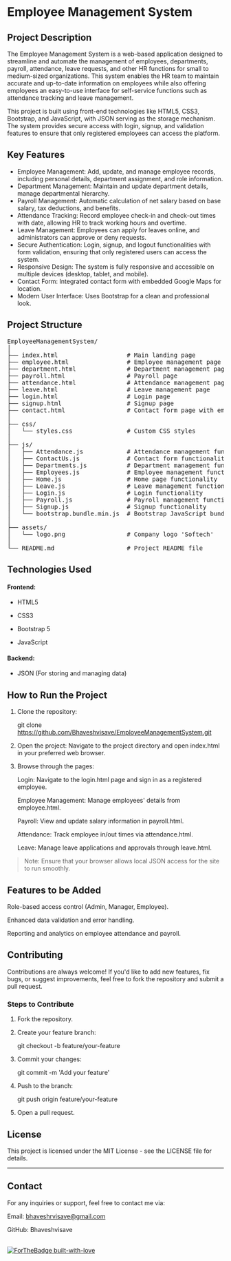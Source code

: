 # Employee Management System

## Project Description

The Employee Management System is a web-based application designed to streamline and automate the management of employees, departments, payroll, attendance, leave requests, and other HR functions for small to medium-sized organizations. This system enables the HR team to maintain accurate and up-to-date information on employees while also offering employees an easy-to-use interface for self-service functions such as attendance tracking and leave management.

This project is built using front-end technologies like HTML5, CSS3, Bootstrap, and JavaScript, with JSON serving as the storage mechanism. The system provides secure access with login, signup, and validation features to ensure that only registered employees can access the platform.

## Key Features

- Employee Management: Add, update, and manage employee records, including personal details, department assignment, and role information.
- Department Management: Maintain and update department details, manage departmental hierarchy.
- Payroll Management: Automatic calculation of net salary based on base salary, tax deductions, and benefits.
- Attendance Tracking: Record employee check-in and check-out times with date, allowing HR to track working hours and overtime.
- Leave Management: Employees can apply for leaves online, and administrators can approve or deny requests.
- Secure Authentication: Login, signup, and logout functionalities with form validation, ensuring that only registered users can access the system.
- Responsive Design: The system is fully responsive and accessible on multiple devices (desktop, tablet, and mobile).
- Contact Form: Integrated contact form with embedded Google Maps for location.
- Modern User Interface: Uses Bootstrap for a clean and professional look.

## Project Structure

<pre>
EmployeeManagementSystem/
│
├── index.html                   # Main landing page
├── employee.html                # Employee management page
├── department.html              # Department management page
├── payroll.html                 # Payroll page
├── attendance.html              # Attendance management page
├── leave.html                   # Leave management page
├── login.html                   # Login page
├── signup.html                  # Signup page
├── contact.html                 # Contact form page with embedded location
│
├── css/
│   └── styles.css               # Custom CSS styles
│
├── js/
│   ├── Attendance.js            # Attendance management functionality
│   ├── ContactUs.js             # Contact form functionality
│   ├── Departments.js           # Department management functionality
│   ├── Employees.js             # Employee management functionality
│   ├── Home.js                  # Home page functionality
│   ├── Leave.js                 # Leave management functionality
│   ├── Login.js                 # Login functionality
│   ├── Payroll.js               # Payroll management functionality
│   ├── Signup.js                # Signup functionality
│   └── bootstrap.bundle.min.js  # Bootstrap JavaScript bundle
│
├── assets/
│   └── logo.png                 # Company logo 'Softech'
│
└── README.md                    # Project README file
</pre>



## Technologies Used

#### Frontend:

- HTML5

- CSS3

- Bootstrap 5

- JavaScript


#### Backend:

- JSON (For storing and managing data)


## How to Run the Project

1. Clone the repository:

    git clone https://github.com/Bhaveshvisave/EmployeeManagementSystem.git


2. Open the project: Navigate to the project directory and open index.html in your preferred web browser.


3. Browse through the pages:

    Login: Navigate to the login.html page and sign in as a registered employee.

    Employee Management: Manage employees' details from employee.html.

    Payroll: View and update salary information in payroll.html.

    Attendance: Track employee in/out times via attendance.html.

    Leave: Manage leave applications and approvals through leave.html.




> Note: Ensure that your browser allows local JSON access for the site to run smoothly.



## Features to be Added 

Role-based access control (Admin, Manager, Employee).

Enhanced data validation and error handling.

Reporting and analytics on employee attendance and payroll.


## Contributing

Contributions are always welcome! If you'd like to add new features, fix bugs, or suggest improvements, feel free to fork the repository and submit a pull request.

### Steps to Contribute

1. Fork the repository.


2. Create your feature branch:

    git checkout -b feature/your-feature


3. Commit your changes:

    git commit -m 'Add your feature'


4. Push to the branch:

    git push origin feature/your-feature


5. Open a pull request.



## License

This project is licensed under the MIT License - see the LICENSE file for details.


---

## Contact

For any inquiries or support, feel free to contact me via:

Email: bhaveshrvisave@gmail.com

GitHub: Bhaveshvisave

&nbsp;&nbsp;&nbsp;&nbsp;&nbsp;&nbsp;&nbsp;&nbsp;&nbsp;&nbsp;&nbsp;&nbsp;&nbsp;&nbsp;&nbsp;&nbsp;&nbsp;&nbsp;&nbsp;&nbsp;&nbsp;&nbsp;&nbsp;&nbsp;&nbsp;&nbsp;&nbsp;&nbsp;&nbsp;&nbsp;&nbsp;&nbsp;&nbsp;&nbsp;&nbsp;&nbsp;&nbsp;&nbsp;&nbsp;&nbsp;&nbsp;&nbsp;&nbsp;&nbsp;&nbsp;&nbsp;&nbsp;&nbsp;&nbsp;&nbsp;&nbsp;&nbsp;&nbsp;&nbsp;&nbsp;&nbsp;&nbsp;&nbsp;&nbsp;&nbsp;&nbsp;&nbsp;&nbsp;&nbsp;&nbsp;&nbsp;&nbsp;&nbsp;&nbsp;&nbsp;&nbsp;&nbsp;&nbsp;&nbsp;&nbsp;&nbsp;&nbsp;&nbsp;&nbsp;&nbsp;&nbsp;&nbsp;&nbsp;&nbsp;&nbsp;&nbsp;&nbsp;&nbsp;&nbsp;&nbsp;&nbsp;&nbsp;&nbsp;&nbsp;&nbsp;&nbsp;&nbsp;&nbsp;&nbsp;&nbsp;[![ForTheBadge built-with-love](http://ForTheBadge.com/images/badges/built-with-love.svg)](https://GitHub.com/Bhaveshvisave/)
